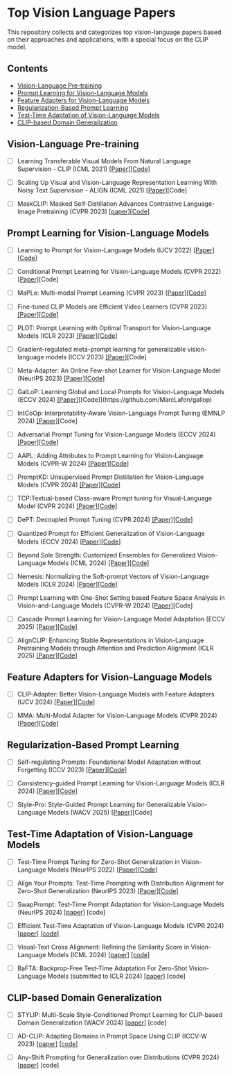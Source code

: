# Top Vision Language Papers
This repository collects and categorizes top vision-language papers based on their approaches and applications, with a special focus on the CLIP model. 

## Contents
- [Vision-Language Pre-training](#Vision-Language-Pre-training)
- [Prompt Learning for Vision-Language Models](#Prompt-Learning-for-Vision-Language-Models)
- [Feature Adapters for Vision-Language Models](#Feature_Adapters_for_Vision-Language_Models)
- [Regularization-Based Prompt Learning](#Regularization-Based-Prompt-Learning)
- [Test-Time Adaptation of Vision-Language Models](#Test-Time-Adaptation-of-Vision-Language-Models)
- [CLIP-based Domain Generalization](#CLIP-based_Domain_Generalization)

 
## Vision-Language Pre-training 

 - [ ] Learning Transferable Visual Models From Natural Language Supervision - CLIP (ICML 2021) [[Paper]](https://arxiv.org/pdf/2103.00020)[[Code]](https://github.com/OpenAI/CLIP) 

- [ ] Scaling Up Visual and Vision-Language Representation Learning With Noisy Text Supervision - ALIGN (ICML 2021) [[Paper]](https://arxiv.org/pdf/2102.05918)[Code]

- [ ] MaskCLIP: Masked Self-Distillation Advances Contrastive Language-Image Pretraining (CVPR 2023) [[paper]](https://arxiv.org/pdf/2208.12262)[[Code]](https://github.com/LightDXY/MaskCLIP)


## Prompt Learning for Vision-Language Models

- [ ] Learning to Prompt for Vision-Language Models (IJCV 2022) [[Paper]](https://arxiv.org/pdf/2109.01134)[[Code]](https://github.com/KaiyangZhou/CoOp)

- [ ] Conditional Prompt Learning for Vision-Language Models (CVPR 2022) [[Paper]](https://arxiv.org/pdf/2203.05557)[Code] 

- [ ]  MaPLe: Multi-modal Prompt Learning (CVPR 2023) [[Paper]](https://arxiv.org/pdf/2210.03117)[[Code]](https://github.com/muzairkhattak/multimodal-prompt-learning) 

- [ ] Fine-tuned CLIP Models are Efficient Video Learners (CVPR 2023) [[Paper]](https://arxiv.org/pdf/2212.03640)[[Code]](https://github.com/muzairkhattak/ViFi-CLIP)

- [ ] PLOT: Prompt Learning with Optimal Transport for Vision-Language Models (ICLR 2023) [[Paper]](https://arxiv.org/pdf/2210.01253)[[Code]](https://github.com/CHENGY12/PLOT)

- [ ] Gradient-regulated meta-prompt learning for generalizable vision-language models (ICCV 2023) [[Paper]](https://openaccess.thecvf.com/content/ICCV2023/papers/Li_Gradient-Regulated_Meta-Prompt_Learning_for_Generalizable_Vision-Language_Models_ICCV_2023_paper.pdf)[Code]

- [ ] Meta-Adapter: An Online Few-shot Learner for Vision-Language Model (NeurIPS 2023) [[Paper]](https://proceedings.neurips.cc/paper_files/paper/2023/file/ad48f017e6c3d474caf511208e600459-Paper-Conference.pdf)[[Code]](https://github.com/ArsenalCheng/Meta-Adapter)

- [ ] GalLoP: Learning Global and Local Prompts for Vision-Language Models (ECCV 2024) [[Paper]](https://arxiv.org/pdf/2407.01400?)[[Code]](https://github.com/MarcLafon/gallop)

- [ ] IntCoOp: Interpretability-Aware Vision-Language Prompt Tuning (EMNLP 2024) [[Paper]](https://arxiv.org/pdf/2406.13683)[Code]

- [ ] Adversarial Prompt Tuning for Vision-Language Models (ECCV 2024) [[Paper]](https://arxiv.org/pdf/2311.11261)[[Code]](https://github.com/TreeLLi/APT)

- [ ] AAPL: Adding Attributes to Prompt Learning for Vision-Language Models (CVPR-W 2024) [[Paper]](https://openaccess.thecvf.com/content/CVPR2024W/PV/papers/Kim_AAPL_Adding_Attributes_to_Prompt_Learning_for_Vision-Language_Models_CVPRW_2024_paper.pdf)[[Code]](https://github.com/Gahyeonkim09/AAPL)

- [ ] PromptKD: Unsupervised Prompt Distillation for Vision-Language Models (CVPR 2024) [[Paper]](https://openaccess.thecvf.com/content/CVPR2024/papers/Li_PromptKD_Unsupervised_Prompt_Distillation_for_Vision-Language_Models_CVPR_2024_paper.pdf)[[Code]](https://github.com/zhengli97/PromptKD)

- [ ] TCP:Textual-based Class-aware Prompt tuning for Visual-Language Model (CVPR 2024) [[Paper]](https://arxiv.org/pdf/2311.18231)[[Code]](https://github.com/htyao89/Textual-based_Class-aware_prompt_tuning/)

- [ ] DePT: Decoupled Prompt Tuning (CVPR 2024) [[Paper]](https://arxiv.org/pdf/2407.10704)[[Code]](https://github.com/Koorye/DePT)

- [ ] Quantized Prompt for Efficient Generalization of Vision-Language Models (ECCV 2024) [[Paper]](https://openaccess.thecvf.com/content/CVPR2024/papers/Zhang_DePT_Decoupled_Prompt_Tuning_CVPR_2024_paper.pdf)[[Code]](https://github.com/beyondhtx/QPrompt)

- [ ] Beyond Sole Strength: Customized Ensembles for Generalized Vision-Language Models (ICML 2024) [[Paper]](https://arxiv.org/pdf/2311.17091)[[Code]](https://github.com/zhiheLu/Ensemble_VLM)

- [ ] Nemesis: Normalizing the Soft-prompt Vectors of Vision-Language Models (ICLR 2024) [[Paper]](https://arxiv.org/pdf/2408.13979)[[Code]](https://github.com/ShyFoo/Nemesis)

- [ ] Prompt Learning with One-Shot Setting based Feature Space Analysis in Vision-and-Language Models (CVPR-W 2024) [[Paper]](https://openaccess.thecvf.com/content/CVPR2024W/LIMIT/papers/Hirohashi_Prompt_Learning_with_One-Shot_Setting_based_Feature_Space_Analysis_in_CVPRW_2024_paper.pdf)[Code]

- [ ] Cascade Prompt Learning for Vision-Language Model Adaptation (ECCV 2025) [[Paper]](https://arxiv.org/pdf/2409.17805)[[Code]](https://github.com/megvii-research/CasPL)

- [ ] AlignCLIP: Enhancing Stable Representations in Vision-Language Pretraining Models through Attention and Prediction Alignment (ICLR 2025) [[Paper]](https://openreview.net/pdf?id=qm46g9Ri15)[[Code]](https://github.com/sarahESL/AlignCLIP)


## Feature Adapters for Vision-Language Models

- [ ] CLIP-Adapter: Better Vision-Language Models with Feature Adapters (IJCV 2024) [[Paper]](https://arxiv.org/pdf/2110.04544)[[Code]](https://github.com/gaopengcuhk/CLIP-Adapter)

- [ ] MMA: Multi-Modal Adapter for Vision-Language Models (CVPR 2024) [[Paper]](https://openaccess.thecvf.com/content/CVPR2024/papers/Yang_MMA_Multi-Modal_Adapter_for_Vision-Language_Models_CVPR_2024_paper.pdf)[[Code]](https://github.com/ZjjConan/Multi-Modal-Adapter)

## Regularization-Based Prompt Learning

- [ ] Self-regulating Prompts: Foundational Model Adaptation without Forgetting (ICCV 2023) [[Paper]](https://arxiv.org/pdf/2307.06948)[[Code]](https://github.com/muzairkhattak/PromptSRC)

- [ ] Consistency-guided Prompt Learning for Vision-Language Models (ICLR 2024) [[Paper]](https://arxiv.org/pdf/2306.01195)[[Code]](https://github.com/ShuvenduRoy/CoPrompt)

- [ ] Style-Pro: Style-Guided Prompt Learning for Generalizable Vision-Language Models (WACV 2025) [[Paper]](https://arxiv.org/pdf/2411.16018)[Code]

## Test-Time Adaptation of Vision-Language Models

- [ ] Test-Time Prompt Tuning for Zero-Shot Generalization in Vision-Language Models (NeurIPS 2022) [[Paper]](https://proceedings.neurips.cc/paper_files/paper/2022/file/5bf2b802e24106064dc547ae9283bb0c-Paper-Conference.pdf)[[Code]](https://github.com/azshue/TPT)

- [ ] Align Your Prompts: Test-Time Prompting with Distribution Alignment for Zero-Shot Generalization (NeurIPS 2023) [[Paper]](https://arxiv.org/pdf/2311.01459)[[Code]](https://github.com/jameelhassan/PromptAlign)

- [ ] SwapPrompt: Test-Time Prompt Adaptation for Vision-Language Models (NeurIPS 2024) [[paper]](https://proceedings.neurips.cc/paper_files/paper/2023/file/cdd0640218a27e9e2c0e52e324e25db0-Paper-Conference.pdf) [code]

- [ ] Efficient Test-Time Adaptation of Vision-Language Models (CVPR 2024) [[paper]](https://arxiv.org/pdf/2403.18293) [[code]](https://github.com/kdiAAA/TDA)

- [ ] Visual-Text Cross Alignment: Refining the Similarity Score in Vision-Language Models (ICML 2024) [[paper]](https://arxiv.org/pdf/2406.02915) [[code]](https://github.com/tmlr-group/WCA)

- [ ] BaFTA: Backprop-Free Test-Time Adaptation For Zero-Shot Vision-Language Models (submitted to ICLR 2024) [[paper]](https://arxiv.org/pdf/2406.11309v2) [code]


## CLIP-based Domain Generalization

- [ ] STYLIP: Multi-Scale Style-Conditioned Prompt Learning for CLIP-based Domain Generalization (WACV 2024) [[paper]](https://arxiv.org/pdf/2302.09251) [code]

- [ ] AD-CLIP: Adapting Domains in Prompt Space Using CLIP (ICCV-W 2023) [[paper]](https://arxiv.org/pdf/2308.05659) [[code]](https://github.com/mainaksingha01/AD-CLIP)

- [ ] Any-Shift Prompting for Generalization over Distributions (CVPR 2024) [[paper]](https://arxiv.org/pdf/2402.10099) [code]

